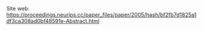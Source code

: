 Site web: https://proceedings.neurips.cc/paper_files/paper/2005/hash/bf2fb7d1825a1df3ca308ad0bf48591e-Abstract.html
